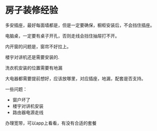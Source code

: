 # 房子装修经验

多安插座，最好每面墙都是，但是一定要确保，橱柜安装后，不会挡住插座。

电脑桌，一定要有桌子开孔，否则走线会挡住抽屉打不开。

内开窗的问题是，窗帘不好拉上。

楼宇对讲机还是需要安装的.

洗衣机安装的位置需要有地漏

大电器都需要提前想好，应该放哪里，对应插座，地漏，配套是否支持。

一些问题：

* 窗户坏了
* 楼宇对讲机安装
* 路由器电源走线

办理宽带，可以app上看看，有没有合适的套餐